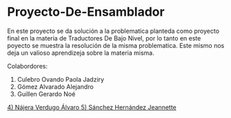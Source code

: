 # Proyecto-De-Ensamblador

En este proyecto se da solución a la problematica planteda como proyecto final en la materia de Traductores De Bajo Nivel, por lo tanto en este poyecto se muestra la resolución de la misma problematica.
Este mismo nos deja un valioso aprendizeja sobre la materia misma.

Colabordores:

1) Culebro Ovando Paola Jadziry
2) Gómez Alvarado Alejandro
3) Guillen Gerardo Noé
<a href="https://github.com/Noe7733" class="Link--primary no-underline flex-self-center">
4) Nájera Verdugo Álvaro
5) Sánchez Hernández Jeannette
